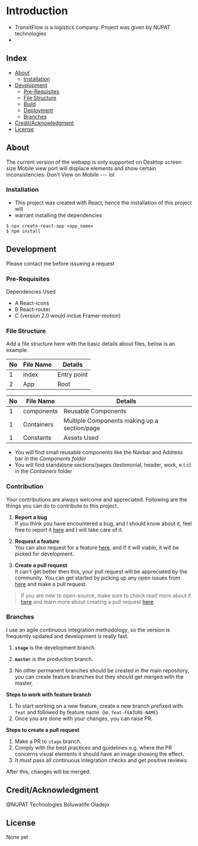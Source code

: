 # Introduction
- TransitFlow is a logistics company: Project was given by NUPAT technologies
- 

## Index

- [About](#about)
  - [Installation](#installation)
- [Development](#development)
  - [Pre-Requisites](#pre-requisites)
  - [File Structure](#file-structure)
  - [Build](#build)  
  - [Deployment](#deployment)  
  - [Branches](#branches)
- [Credit/Acknowledgment](#creditacknowledgment)
- [License](#license)

## About
The current version of the webapp is only supported on Desktop screen size
Mobile view port will displace elements and show certain inconsistencies: 
Don't View on Mobile --- lol

### Installation
- This project was created with React, hence the installation of this project will 
- warrant installing the dependencies


```
$ npx create-react-app <app_name>
$ npm install
```

## Development
Please contact me before issueing a request

### Pre-Requisites
Dependencies Used
- A React-icons
- B React-router
- C (version 2.0 would inclue Framer-motion)




### File Structure
Add a file structure here with the basic details about files, below is an example.

| No | File Name | Details 
|----|------------|-------|
| 1  | index | Entry point
| 2  | App | Root 

| No | File Name | Details 
|----|------------|-------|
| 1  | components | Reusable Components
| 1  | Containers | Multiple Components making up a section/page
| 1  | Constants | Assets Used

- You will find small reusable components like the Navbar and Address bar in the *Components folder*
- You will find standalone sections/pages (testimonial, header, work, e.t.c) in the *Containers* folder


### Contribution

 Your contributions are always welcome and appreciated. Following are the things you can do to contribute to this project.

 1. **Report a bug** <br>
 If you think you have encountered a bug, and I should know about it, feel free to report it [here]() and I will take care of it.

 2. **Request a feature** <br>
 You can also request for a feature [here](), and if it will viable, it will be picked for development.  

 3. **Create a pull request** <br>
 It can't get better then this, your pull request will be appreciated by the community. You can get started by picking up any open issues from [here]() and make a pull request.

 > If you are new to open-source, make sure to check read more about it [here](https://www.digitalocean.com/community/tutorial_series/an-introduction-to-open-source) and learn more about creating a pull request [here](https://www.digitalocean.com/community/tutorials/how-to-create-a-pull-request-on-github).


### Branches

 I use an agile continuous integration methodology, so the version is frequently updated and development is really fast.

1. **`stage`** is the development branch.

2. **`master`** is the production branch.

3. No other permanent branches should be created in the main repository, you can create feature branches but they should get merged with the master.

**Steps to work with feature branch**

1. To start working on a new feature, create a new branch prefixed with `feat` and followed by feature name. (ie. `feat-FEATURE-NAME`)
2. Once you are done with your changes, you can raise PR.

**Steps to create a pull request**

1. Make a PR to `stage` branch.
2. Comply with the best practices and guidelines e.g. where the PR concerns visual elements it should have an image showing the effect.
3. It must pass all continuous integration checks and get positive reviews.

After this, changes will be merged.


## Credit/Acknowledgment
@NUPAT Technologies
Boluwatife Oladejo 

##  License
None yet